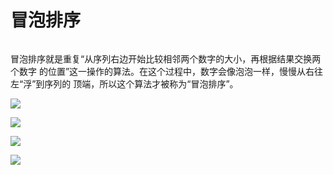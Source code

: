 # 冒泡排序

###### 
冒泡排序就是重复“从序列右边开始比较相邻两个数字的大小，再根据结果交换两个数字
的位置”这一操作的算法。在这个过程中，数字会像泡泡一样，慢慢从右往左“浮”到序列的
顶端，所以这个算法才被称为“冒泡排序”。

![](http://chuantu.xyz/t6/703/1572862772x992245975.png)

![](http://chuantu.xyz/t6/703/1572862834x992245975.png)

![](http://chuantu.xyz/t6/703/1572862868x2890211941.png)

![](http://chuantu.xyz/t6/703/1572862889x2890211941.png)